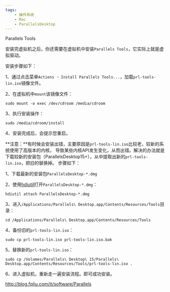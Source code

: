 ```yaml
---
tags:
    - 操作系统
    - Mac
    - ParallelsDesktop
---
```


Parallels Tools

安装完虚拟机之后，你还需要在虚拟机中安装`Parallels Tools`，它实际上就是虚拟驱动。

安装步骤如下：

1、通过点击菜单`Actions ➝ Install Parallels Tools...`，加载`prl-tools-lin.iso`镜像文件。

2、在虚拟机中`mount`该镜像文件：

```
sudo mount -o exec /dev/cdroom /media/cdroom
```

3、执行安装操作：

```
sudo /media/cdroom/install
```

4、安装完成后，会提示您重启。

**注意：**有时候会安装出错，主要原因是`prl-tools-lin.iso`比较老，较新的系统使用了高版本的内核， 导致某些内核API发生变化，从而出错。解决的办法就是下载较新的安装包（ParallelsDesktop15+），从中提取出新的`prl-tools-lin.iso`，把旧的替换掉。 步骤如下：

1、下载最新的安装包`ParallelsDesktop-*.dmg`

2、使用[hdiutil](http://blog.fpliu.com/it/os/macOS/software/hdiutil)打开`ParallelsDesktop-*.dmg`：

```
hdiutil attach ParallelsDesktop-*.dmg
```

3、进入`/Applications/Parallels\ Desktop.app/Contents/Resources/Tools`目录：

```
cd /Applications/Parallels\ Desktop.app/Contents/Resources/Tools
```

4、备份旧的`prl-tools-lin.iso`：

```
sudo cp prl-tools-lin.iso prl-tools-lin.iso.bak
```

5、替换新的`prl-tools-lin.iso`：

```
sudo cp /Volumes/Parallels\ Desktop\ 15/Parallels\ Desktop.app/Contents/Resources/Tools/prl-tools-lin.iso .
```

6、进入虚拟机，重新走一遍安装流程。即可成功安装。



http://blog.fpliu.com/it/software/Parallels